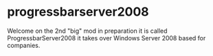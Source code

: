 # progressbarserver2008
Welcome on the 2nd "big" mod in preparation it is called ProgressbarServer2008 it takes over Windows Server 2008 based for companies.
